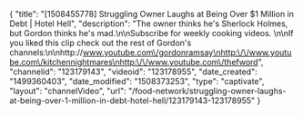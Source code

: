 {
    "title": "[1508455778] Struggling Owner Laughs at Being Over $1 Million in Debt | Hotel Hell",
    "description": "The owner thinks he's Sherlock Holmes, but Gordon thinks he's mad.\n\nSubscribe for weekly cooking videos. \n\nIf you liked this clip check out the rest of Gordon's channels:\n\nhttp:\/\/www.youtube.com\/gordonramsay\nhttp:\/\/www.youtube.com\/kitchennightmares\nhttp:\/\/www.youtube.com\/thefword",
    "channelid": "123179143",
    "videoid": "123178955",
    "date_created": "1499360403",
    "date_modified": "1508373253",
    "type": "captivate",
    "layout": "channelVideo",
    "url": "\/food-network\/struggling-owner-laughs-at-being-over-1-million-in-debt-hotel-hell\/123179143-123178955"
}
